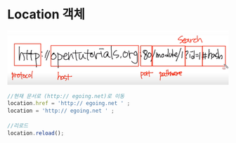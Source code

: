 # Location 객체

![](../../.gitbook/assets/image%20%282%29.png)

```javascript
//현재 문서로 (http:// egoing.net)로 이동
location.href = 'http:// egoing.net ' ;
location = 'http:// egoing.net ' ;

//리로드
location.reload();
```

